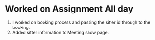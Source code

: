 # Worked on Assignment All day 

1. I worked on booking process and passing the sitter id through to the booking.
2. Added sitter information to Meeting show page. 
